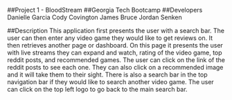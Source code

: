 ##Project 1 - BloodStream
##Georgia Tech Bootcamp
##Developers
Danielle Garcia 
Cody Covington
James Bruce 
Jordan Senken

##Description
This application first presents the user with a search bar. The user can then enter any video game they would like to get reviews on. It then retrieves another page or dashboard. On this page it presents the user with live streams they can expand and watch, rating of the video game, top reddit posts, and recommended games. The user can click on  the link of the reddit posts to see each one. They can also click on a recommended image and it will take them to their sight. There is also a search bar in the top navigation bar if they would like to search another video game. The user can click on the top left logo to go back to the main search bar.

